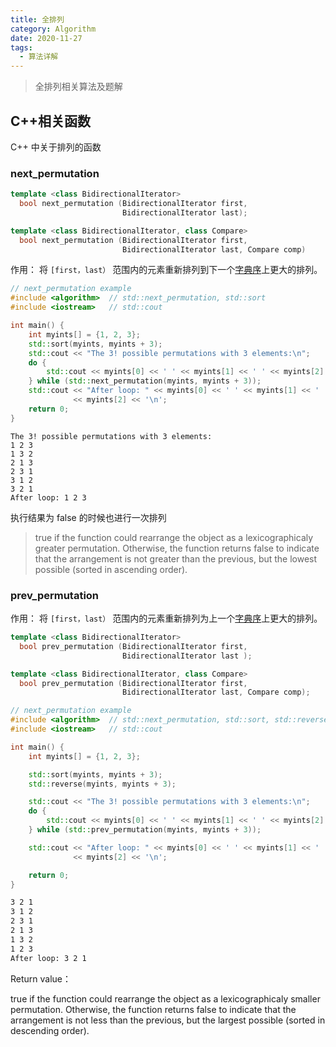```yaml
---
title: 全排列
category: Algorithm
date: 2020-11-27
tags:
  - 算法详解
---
```


> 全排列相关算法及题解

<!-- more -->
## C++相关函数

C++ 中关于排列的函数
### next_permutation


```cpp
template <class BidirectionalIterator>
  bool next_permutation (BidirectionalIterator first,
                         BidirectionalIterator last);

template <class BidirectionalIterator, class Compare>
  bool next_permutation (BidirectionalIterator first,
                         BidirectionalIterator last, Compare comp)
```

作用：
将 `[first，last）` 范围内的元素重新排列到下一个[字典序](http://www.cplusplus.com/reference/algorithm/lexicographical_compare/)上更大的排列。


```cpp
// next_permutation example
#include <algorithm>  // std::next_permutation, std::sort
#include <iostream>   // std::cout

int main() {
    int myints[] = {1, 2, 3};
    std::sort(myints, myints + 3);
    std::cout << "The 3! possible permutations with 3 elements:\n";
    do {
        std::cout << myints[0] << ' ' << myints[1] << ' ' << myints[2] << '\n';
    } while (std::next_permutation(myints, myints + 3));
    std::cout << "After loop: " << myints[0] << ' ' << myints[1] << ' '
              << myints[2] << '\n';
    return 0;
}
```

``` out
The 3! possible permutations with 3 elements:
1 2 3
1 3 2
2 1 3
2 3 1
3 1 2
3 2 1
After loop: 1 2 3
```

执行结果为 false 的时候也进行一次排列

>true if the function could rearrange the object as a lexicographicaly greater permutation.
Otherwise, the function returns false to indicate that the arrangement is not greater than the previous, but the lowest possible (sorted in ascending order).

### prev_permutation


作用：
将 `[first，last）` 范围内的元素重新排列为上一个[字典序](http://www.cplusplus.com/reference/algorithm/lexicographical_compare/)上更大的排列。


```cpp
template <class BidirectionalIterator>
  bool prev_permutation (BidirectionalIterator first,
                         BidirectionalIterator last );

template <class BidirectionalIterator, class Compare>
  bool prev_permutation (BidirectionalIterator first,
                         BidirectionalIterator last, Compare comp);
```


```cpp
// next_permutation example
#include <algorithm>  // std::next_permutation, std::sort, std::reverse
#include <iostream>   // std::cout

int main() {
    int myints[] = {1, 2, 3};

    std::sort(myints, myints + 3);
    std::reverse(myints, myints + 3);

    std::cout << "The 3! possible permutations with 3 elements:\n";
    do {
        std::cout << myints[0] << ' ' << myints[1] << ' ' << myints[2] << '\n';
    } while (std::prev_permutation(myints, myints + 3));

    std::cout << "After loop: " << myints[0] << ' ' << myints[1] << ' '
              << myints[2] << '\n';

    return 0;
}
```


```sh
3 2 1
3 1 2
2 3 1
2 1 3
1 3 2
1 2 3
After loop: 3 2 1
```

Return value：

true if the function could rearrange the object as a lexicographicaly smaller permutation.
Otherwise, the function returns false to indicate that the arrangement is not less than the previous, but the largest possible (sorted in descending order).


### 